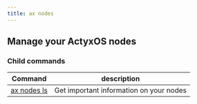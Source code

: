 ```yaml
---
title: ax nodes
---
```


## Manage your ActyxOS nodes

### Child commands

Command                      | description|
-----------------------------|------------|
[ax nodes ls](ls)            | Get important information on your nodes |
